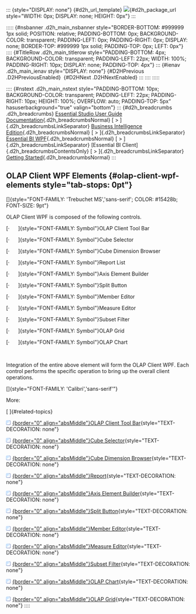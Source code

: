 ::: {style="DISPLAY: none"}
[](ms-xhelp:///?Id=d2h_url_template){#d2h_url_template} ![](!package_url!){#d2h_package_url style="WIDTH: 0px; DISPLAY: none; HEIGHT: 0px"}
:::

::::: {#nsbanner .d2h_main_nsbanner style="BORDER-BOTTOM: #999999 1px solid; POSITION: relative; PADDING-BOTTOM: 0px; BACKGROUND-COLOR: transparent; PADDING-LEFT: 0px; PADDING-RIGHT: 0px; DISPLAY: none; BORDER-TOP: #999999 1px solid; PADDING-TOP: 0px; LEFT: 0px"}
:::: {#TitleRow .d2h_main_titlerow style="PADDING-BOTTOM: 4px; BACKGROUND-COLOR: transparent; PADDING-LEFT: 22px; WIDTH: 100%; PADDING-RIGHT: 10px; DISPLAY: none; PADDING-TOP: 4px"}
::: {#ienav .d2h_main_ienav style="DISPLAY: none"}
[](ms-xhelp:///?Id=cfe35a1f-ed68-4214-832d-74cecb046784){#D2HPrevious .D2HPreviousEnabled}  [](ms-xhelp:///?Id=3ec17937-9555-46d4-a7cd-5a8a054415f8){#D2HNext .D2HNextEnabled}
:::
::::
:::::

:::: {#nstext .d2h_main_nstext style="PADDING-BOTTOM: 10px; BACKGROUND-COLOR: transparent; PADDING-LEFT: 22px; PADDING-RIGHT: 10px; HEIGHT: 100%; OVERFLOW: auto; PADDING-TOP: 5px" hasuserbackground="true" valign="bottom"}
::: {#d2h_breadcrumbs .d2h_breadcrumbs}
[Essential Studio User Guide Documentation](ms-xhelp:///?Id=12457748-09e3-4d74-a240-8e049cedf030){.d2h_breadcrumbsNormal} [ \> ]{.d2h_breadcrumbsLinkSeparator} [Business Intelligence Edition](ms-xhelp:///?Id=fdf33dd8-62b2-47b9-ad7b-fc50e590bca5){.d2h_breadcrumbsNormal} [ \> ]{.d2h_breadcrumbsLinkSeparator} [Essential BI WPF](ms-xhelp:///?Id=41e3d586-d922-4a01-8272-679fe4ae7343){.d2h_breadcrumbsNormal} [ \> ]{.d2h_breadcrumbsLinkSeparator} [Essential BI Client]{.d2h_breadcrumbsContentsOnly} [ \> ]{.d2h_breadcrumbsLinkSeparator} [Getting Started](ms-xhelp:///?Id=e2ccfc7e-65d6-4d37-b63a-4d82606af0e4){.d2h_breadcrumbsNormal}
:::

## OLAP Client WPF Elements {#olap-client-wpf-elements style="tab-stops: 0pt"}

[]{style="FONT-FAMILY: 'Trebuchet MS','sans-serif'; COLOR: #15428b; FONT-SIZE: 9pt"} 

OLAP Client WPF is composed of the following controls.

[·      ]{style="FONT-FAMILY: Symbol"}OLAP Client Tool Bar

[·      ]{style="FONT-FAMILY: Symbol"}Cube Selector

[·      ]{style="FONT-FAMILY: Symbol"}Cube Dimension Browser

[·      ]{style="FONT-FAMILY: Symbol"}Report List

[·      ]{style="FONT-FAMILY: Symbol"}Axis Element Builder

[·      ]{style="FONT-FAMILY: Symbol"}Split Button

[·      ]{style="FONT-FAMILY: Symbol"}Member Editor

[·      ]{style="FONT-FAMILY: Symbol"}Measure Editor

[·      ]{style="FONT-FAMILY: Symbol"}Subset Filter

[·      ]{style="FONT-FAMILY: Symbol"}OLAP Grid

[·      ]{style="FONT-FAMILY: Symbol"}OLAP Chart

 

Integration of the entire above element will form the OLAP Client WPF. Each control performs the specific operation to bring up the overall client operations.

[]{style="FONT-FAMILY: 'Calibri','sans-serif'"} 

More:

[ ]{#related-topics}

[![](button.gif){border="0" align="absMiddle"}OLAP Client Tool Bar](ms-xhelp:///?Id=3ec17937-9555-46d4-a7cd-5a8a054415f8){style="TEXT-DECORATION: none"}

[![](button.gif){border="0" align="absMiddle"}Cube Selector](ms-xhelp:///?Id=7c61ea3c-24fe-4d9f-8749-fb341f7e04e6){style="TEXT-DECORATION: none"}

[![](button.gif){border="0" align="absMiddle"}Cube Dimension Browser](ms-xhelp:///?Id=468e1f34-160c-45cf-90af-f89c2dc5992d){style="TEXT-DECORATION: none"}

[![](button.gif){border="0" align="absMiddle"}Report](ms-xhelp:///?Id=dd8debe0-4838-438c-88ce-3c90b61c3365){style="TEXT-DECORATION: none"}

[![](button.gif){border="0" align="absMiddle"}Axis Element Builder](ms-xhelp:///?Id=1c6544a3-1100-4f97-bdfc-4ef9d6c40d6f){style="TEXT-DECORATION: none"}

[![](button.gif){border="0" align="absMiddle"}Split Button](ms-xhelp:///?Id=3d99f007-12dc-4735-b314-1ca8613b5023){style="TEXT-DECORATION: none"}

[![](button.gif){border="0" align="absMiddle"}Member Editor](ms-xhelp:///?Id=a8d8b689-1243-4a6f-a29f-afe4c1ac4b63){style="TEXT-DECORATION: none"}

[![](button.gif){border="0" align="absMiddle"}Measure Editor](ms-xhelp:///?Id=bdef0615-dfc0-4e48-8e08-6ed3a1cc08d0){style="TEXT-DECORATION: none"}

[![](button.gif){border="0" align="absMiddle"}Subset Filter](ms-xhelp:///?Id=e4bc3c92-f808-426d-8fc3-5812a8748b9f){style="TEXT-DECORATION: none"}

[![](button.gif){border="0" align="absMiddle"}OLAP Chart](ms-xhelp:///?Id=2ae6053c-7e27-41e5-81fb-867ded0d3aed){style="TEXT-DECORATION: none"}

[![](button.gif){border="0" align="absMiddle"}OLAP Grid](ms-xhelp:///?Id=368ca969-50b4-4fe9-b5ef-68894eccc36c){style="TEXT-DECORATION: none"}
::::
